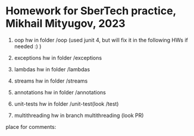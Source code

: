 # Homework for SberTech practice, Mikhail Mityugov, 2023
1. oop hw in folder /oop (used junit 4, but will fix it in the following HWs if needed  :) )
2. exceptions hw in folder /exceptions
3. lambdas hw in folder /lambdas
4. streams hw in folder /streams
5. annotations hw in folder /annotations
6. unit-tests hw in folder /unit-test(look /test)

7. multithreading hw in branch multithreading (look PR)

place for comments:
